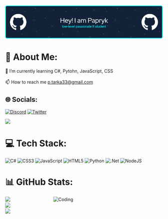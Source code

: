 ![Header](githubheader.png)
# 💫 About Me:
🌱 I’m currently learning C#, Pytohn, JavaScript, CSS<br><br>📫 How to reach me p.tarka33@gmail.com


## 🌐 Socials:
[![Discord](https://img.shields.io/badge/Discord-%237289DA.svg?logo=discord&logoColor=white)](https://discord.gg/paprykxd) [![Twitter](https://img.shields.io/badge/Twitter-%231DA1F2.svg?logo=Twitter&logoColor=white)](https://twitter.com/sskuee) 

[![](https://visitcount.itsvg.in/api?id=Papryczekk&icon=0&color=1)](https://visitcount.itsvg.in)

# 💻 Tech Stack:
![C#](https://img.shields.io/badge/c%23-%23239120.svg?style=for-the-badge&logo=c-sharp&logoColor=white) ![CSS3](https://img.shields.io/badge/css3-%231572B6.svg?style=for-the-badge&logo=css3&logoColor=white) ![JavaScript](https://img.shields.io/badge/javascript-%23323330.svg?style=for-the-badge&logo=javascript&logoColor=%23F7DF1E) ![HTML5](https://img.shields.io/badge/html5-%23E34F26.svg?style=for-the-badge&logo=html5&logoColor=white) ![Python](https://img.shields.io/badge/python-3670A0?style=for-the-badge&logo=python&logoColor=ffdd54) ![.Net](https://img.shields.io/badge/.NET-5C2D91?style=for-the-badge&logo=.net&logoColor=white) ![NodeJS](https://img.shields.io/badge/node.js-6DA55F?style=for-the-badge&logo=node.js&logoColor=white)
# 📊 GitHub Stats:
<img align="right" alt="Coding" width="350" src="https://media.tenor.com/YZPnGuPeZv8AAAAd/coding.gif">

![](https://github-readme-stats.vercel.app/api?username=Papryczekk&theme=dark&hide_border=false&include_all_commits=true&count_private=true)<br/>
![](https://github-readme-streak-stats.herokuapp.com/?user=Papryczekk&theme=dark&hide_border=false)<br/>
![](https://github-readme-stats.vercel.app/api/top-langs/?username=Papryczekk&theme=dark&hide_border=false&include_all_commits=true&count_private=true&layout=compact)





<!-- Proudly created with GPRM ( https://gprm.itsvg.in ) -->
